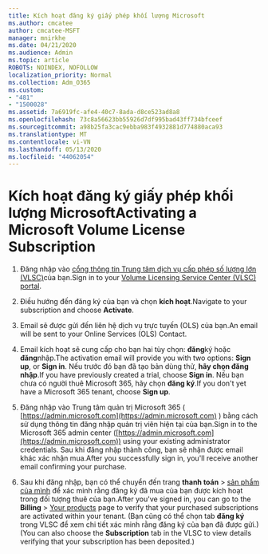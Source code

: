 ```yaml
---
title: Kích hoạt đăng ký giấy phép khối lượng Microsoft
ms.author: cmcatee
author: cmcatee-MSFT
manager: mnirkhe
ms.date: 04/21/2020
ms.audience: Admin
ms.topic: article
ROBOTS: NOINDEX, NOFOLLOW
localization_priority: Normal
ms.collection: Adm_O365
ms.custom:
- "481"
- "1500028"
ms.assetid: 7a6919fc-afe4-40c7-8ada-d8ce523ad8a8
ms.openlocfilehash: 73c8a56623bb55926d7df995bad43ff734bfceef
ms.sourcegitcommit: a98b25fa3cac9ebba983f4932881d774880aca93
ms.translationtype: MT
ms.contentlocale: vi-VN
ms.lasthandoff: 05/13/2020
ms.locfileid: "44062054"
---
```

# <a name="activating-a-microsoft-volume-license-subscription"></a><span data-ttu-id="00b99-102">Kích hoạt đăng ký giấy phép khối lượng Microsoft</span><span class="sxs-lookup"><span data-stu-id="00b99-102">Activating a Microsoft Volume License Subscription</span></span>

1. <span data-ttu-id="00b99-103">Đăng nhập vào [cổng thông tin Trung tâm dịch vụ cấp phép số lượng lớn (VLSC)](https://go.microsoft.com/fwlink/p/?LinkId=329762)của bạn.</span><span class="sxs-lookup"><span data-stu-id="00b99-103">Sign in to your [Volume Licensing Service Center (VLSC) portal](https://go.microsoft.com/fwlink/p/?LinkId=329762).</span></span>

2. <span data-ttu-id="00b99-104">Điều hướng đến đăng ký của bạn và chọn **kích hoạt**.</span><span class="sxs-lookup"><span data-stu-id="00b99-104">Navigate to your subscription and choose **Activate**.</span></span>

3. <span data-ttu-id="00b99-105">Email sẽ được gửi đến liên hệ dịch vụ trực tuyến (OLS) của bạn.</span><span class="sxs-lookup"><span data-stu-id="00b99-105">An email will be sent to your Online Services (OLS) Contact.</span></span>

4. <span data-ttu-id="00b99-106">Email kích hoạt sẽ cung cấp cho bạn hai tùy chọn: **đăng**ký hoặc **đăng**nhập.</span><span class="sxs-lookup"><span data-stu-id="00b99-106">The activation email will provide you with two options: **Sign up**, or **Sign in**.</span></span> <span data-ttu-id="00b99-107">Nếu trước đó bạn đã tạo bản dùng thử, **hãy chọn đăng nhập**.</span><span class="sxs-lookup"><span data-stu-id="00b99-107">If you have previously created a trial, choose **Sign in**.</span></span> <span data-ttu-id="00b99-108">Nếu bạn chưa có người thuê Microsoft 365, hãy chọn **đăng ký**.</span><span class="sxs-lookup"><span data-stu-id="00b99-108">If you don't yet have a Microsoft 365 tenant, choose **Sign up**.</span></span>

5. <span data-ttu-id="00b99-109">Đăng nhập vào Trung tâm quản trị Microsoft 365 ( [https://admin.microsoft.com](https://admin.microsoft.com) ) bằng cách sử dụng thông tin đăng nhập quản trị viên hiện tại của bạn.</span><span class="sxs-lookup"><span data-stu-id="00b99-109">Sign in to the Microsoft 365 admin center ([https://admin.microsoft.com](https://admin.microsoft.com)) using your existing administrator credentials.</span></span> <span data-ttu-id="00b99-110">Sau khi đăng nhập thành công, bạn sẽ nhận được email khác xác nhận mua.</span><span class="sxs-lookup"><span data-stu-id="00b99-110">After you successfully sign in, you'll receive another email confirming your purchase.</span></span>

6. <span data-ttu-id="00b99-111">Sau khi đăng nhập, bạn có thể chuyển đến trang **thanh toán** \> [sản phẩm của mình](https://go.microsoft.com/fwlink/p/?linkid=842054) để xác minh rằng đăng ký đã mua của bạn được kích hoạt trong đối tượng thuê của bạn.</span><span class="sxs-lookup"><span data-stu-id="00b99-111">After you've signed in, you can go to the **Billing** \> [Your products](https://go.microsoft.com/fwlink/p/?linkid=842054) page to verify that your purchased subscriptions are activated within your tenant.</span></span> <span data-ttu-id="00b99-112">(Bạn cũng có thể chọn tab **đăng ký** trong VLSC để xem chi tiết xác minh rằng đăng ký của bạn đã được gửi.)</span><span class="sxs-lookup"><span data-stu-id="00b99-112">(You can also choose the **Subscription** tab in the VLSC to view details verifying that your subscription has been deposited.)</span></span>
